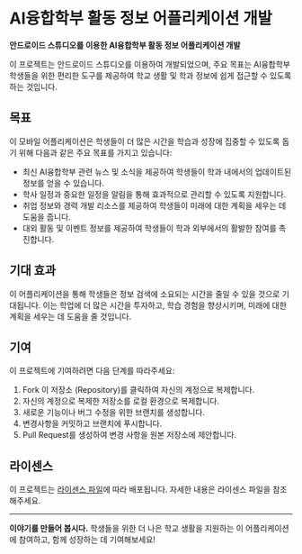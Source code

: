 # AI융합학부 활동 정보 어플리케이션 개발

**안드로이드 스튜디오를 이용한 AI융합학부 활동 정보 어플리케이션 개발**

이 프로젝트는 안드로이드 스튜디오를 이용하여 개발되었으며, 주요 목표는 AI융합학부 학생들을 위한 편리한 도구를 제공하여 학교 생활 및 학과 정보에 쉽게 접근할 수 있도록 하는 것입니다.

## 목표

이 모바일 어플리케이션은 학생들이 더 많은 시간을 학습과 성장에 집중할 수 있도록 돕기 위해 다음과 같은 주요 목표를 가지고 있습니다:

- 최신 AI융합학부 관련 뉴스 및 소식을 제공하여 학생들이 학과 내에서의 업데이트된 정보를 얻을 수 있습니다.
- 학사 일정과 중요한 일정을 알림을 통해 효과적으로 관리할 수 있도록 지원합니다.
- 취업 정보와 경력 개발 리소스를 제공하여 학생들이 미래에 대한 계획을 세우는 데 도움을 줍니다.
- 대외 활동 및 이벤트 정보를 제공하여 학생들이 학과 외부에서의 활발한 참여를 촉진합니다.

## 기대 효과

이 어플리케이션을 통해 학생들은 정보 검색에 소요되는 시간을 줄일 수 있을 것으로 기대됩니다. 이는 학업에 더 많은 시간을 투자하고, 학습 경험을 향상시키며, 미래에 대한 계획을 세우는 데 도움을 줄 것입니다.

## 기여

이 프로젝트에 기여하려면 다음 단계를 따라주세요:

1. Fork 이 저장소 (Repository)를 클릭하여 자신의 계정으로 복제합니다.
2. 자신의 계정으로 복제한 저장소를 로컬 환경으로 복제합니다.
3. 새로운 기능이나 버그 수정을 위한 브랜치를 생성합니다.
4. 변경사항을 커밋하고 브랜치에 푸시합니다.
5. Pull Request를 생성하여 변경 사항을 원본 저장소에 제안합니다.

## 라이센스

이 프로젝트는 [라이센스 파일](LICENSE)에 따라 배포됩니다. 자세한 내용은 라이센스 파일을 참조해주세요.

---

**이야기를 만들어 봅시다.** 학생들을 위한 더 나은 학교 생활을 지원하는 이 어플리케이션에 참여하고, 함께 성장하는 데 기여해보세요!
